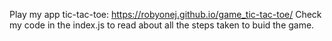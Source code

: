 Play my app tic-tac-toe: https://robyonej.github.io/game_tic-tac-toe/
Check my code in the index.js to read about all the steps taken to buid the game.

